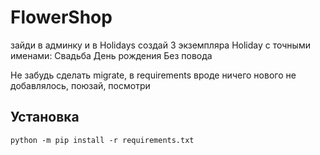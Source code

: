# FlowerShop
зайди в админку и в Holidays создай 3 экземпляра Holiday с точными именами:
Свадьба
День рождения
Без повода

Не забудь сделать migrate, в requirements вроде ничего нового  не добавлялось, поюзай, посмотри

## Установка

```commandline
python -m pip install -r requirements.txt
```